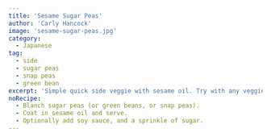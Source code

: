 ```yaml
---
title: 'Sesame Sugar Peas'
author: 'Carly Hancock'
image: 'sesame-sugar-peas.jpg'
category:
  - Japanese
tag:
  - side
  - sugar peas
  - snap peas
  - green bean
excerpt: 'Simple quick side veggie with sesame oil. Try with any veggie such as sugar peas, snap peas, green beans, asparagus.'
noRecipe:
  - Blanch sugar peas (or green beans, or snap peas).
  - Coat in sesame oil and serve.
  - Optionally add soy sauce, and a sprinkle of sugar.
---
```

